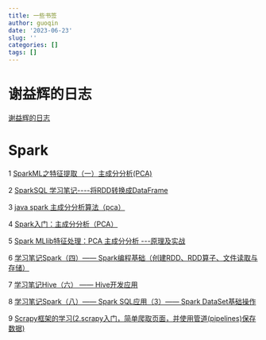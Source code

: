 ```yaml
---
title: 一些书签
author: guoqin
date: '2023-06-23'
slug: ''
categories: []
tags: []
---
```


# 谢益辉的日志
[谢益辉的日志](https://yihui.org/cn/)

# Spark

1 [SparkML之特征提取（一）主成分分析(PCA)](https://blog.csdn.net/legotime/article/details/51836026/?ops_request_misc=&request_id=&biz_id=102&utm_term=spark%E4%B8%BB%E6%88%90%E5%88%86%E5%88%86&utm_medium=distribute.pc_search_result.none-task-blog-2~all~sobaiduweb~default-1-51836026.142^v68^wechat,201^v4^add_ask,213^v2^t3_esquery_v1&spm=1018.2226.3001.4187)

2 [SparkSQL 学习笔记----将RDD转换成DataFrame](https://blog.csdn.net/weixin_42102379/article/details/89468493)

3 [java spark 主成分分析算法（pca）](https://blog.csdn.net/tutian2000/article/details/110951862?ops_request_misc=%257B%2522request%255Fid%2522%253A%2522167179844616800182133638%2522%252C%2522scm%2522%253A%252220140713.130102334.pc%255Fall.%2522%257D&request_id=167179844616800182133638&biz_id=0&utm_medium=distribute.pc_search_result.none-task-blog-2~all~first_rank_ecpm_v1~rank_v31_ecpm-4-110951862-null-null.142^v68^wechat,201^v4^add_ask,213^v2^t3_esquery_v1&utm_term=apache%20spark%E4%B8%BB%E6%88%90%E5%88%86%E5%88%86%E6%9E%90&spm=1018.2226.3001.4187)

4 [Spark入门：主成分分析（PCA）](https://blog.csdn.net/kwame211/article/details/80731389?ops_request_misc=&request_id=&biz_id=102&utm_term=apache%20spark%E4%B8%BB%E6%88%90%E5%88%86%E5%88%86%E6%9E%90&utm_medium=distribute.pc_search_result.none-task-blog-2~all~sobaiduweb~default-0-80731389.142^v68^wechat,201^v4^add_ask,213^v2^t3_esquery_v1&spm=1018.2226.3001.4187)

5 [Spark MLlib特征处理：PCA 主成分分析 ---原理及实战](https://blog.csdn.net/wangpei1949/article/details/53311642?ops_request_misc=%257B%2522request%255Fid%2522%253A%2522167179844616800217084936%2522%252C%2522scm%2522%253A%252220140713.130102334..%2522%257D&request_id=167179844616800217084936&biz_id=0&utm_medium=distribute.pc_search_result.none-task-blog-2~all~sobaiduend~default-3-53311642-null-null.142^v68^wechat,201^v4^add_ask,213^v2^t3_esquery_v1&utm_term=apache%20spark%E4%B8%BB%E6%88%90%E5%88%86%E5%88%86%E6%9E%90&spm=1018.2226.3001.4187)

6 [学习笔记Spark（四）—— Spark编程基础（创建RDD、RDD算子、文件读取与存储）](https://blog.csdn.net/qq_46485161/article/details/120640673)

7 [学习笔记Hive（六） —— Hive开发应用](https://blog.csdn.net/qq_46485161/article/details/120616867?ops_request_misc=&request_id=&biz_id=102&utm_term=%E4%BB%BB%E5%8A%A1%20%C2%B7%E4%BB%BB%E5%8A%A1%E5%AE%9E%E7%8E%B0:%E7%BB%9F%E8%AE%A1%E6%AF%8F%E4%BB%B6%E5%95%86%E5%93%81%E7%9A%84%E9%94%80%E9%87%8F%20%E5%88%9B%E5%BB%BAHive%E8%A1%A8%E3%80%82%20%C2%B7%E5%AF%BC&utm_medium=distribute.pc_search_result.none-task-blog-2~all~sobaiduweb~default-5-120616867.142^v63^control,201^v3^control_1,213^v2^t3_esquery_v2&spm=1018.2226.3001.4187)

8 [学习笔记Spark（八）—— Spark SQL应用（3）—— Spark DataSet基础操作](https://blog.csdn.net/qq_46485161/article/details/120683749)

9 [Scrapy框架的学习(2.scrapy入门，简单爬取页面，并使用管道(pipelines)保存数据)](https://blog.csdn.net/wei18791957243/article/details/86157707)
